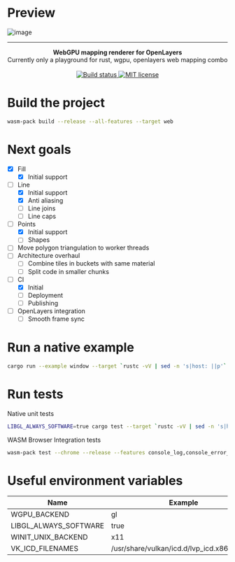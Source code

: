 # Preview

![image](https://user-images.githubusercontent.com/581407/205440021-d99e2a8e-b83f-4032-a237-2b8d0fca2c6d.png)

---
<div align="center">
  <strong>WebGPU mapping renderer for OpenLayers</strong>
</div>
<div align="center">
  Currently only a playground for rust, wgpu, openlayers web mapping combo
</div>
<br>
<div align="center">
  <a href="https://github.com/codeart1st/wgpu-layers/actions/workflows/ci.yml">
    <img src="https://github.com/codeart1st/wgpu-layers/actions/workflows/ci.yml/badge.svg" alt="Build status"/>
  </a>
  <a href="https://github.com/codeart1st/wgpu-layers/blob/main/LICENSE">
    <img src="https://img.shields.io/github/license/codeart1st/wgpu-layers" alt="MIT license"/>
  </a>
</div>

# Build the project

```sh
wasm-pack build --release --all-features --target web
```

# Next goals

- [x] Fill
  - [x] Initial support
- [ ] Line
  - [x] Initial support
  - [x] Anti aliasing
  - [ ] Line joins
  - [ ] Line caps
- [ ] Points
  - [x] Initial support
  - [ ] Shapes
- [ ] Move polygon triangulation to worker threads
- [ ] Architecture overhaul
  - [ ] Combine tiles in buckets with same material
  - [ ] Split code in smaller chunks
- [ ] CI
  - [x] Initial
  - [ ] Deployment
  - [ ] Publishing
- [ ] OpenLayers integration
  - [ ] Smooth frame sync

# Run a native example

```sh
cargo run --example window --target `rustc -vV | sed -n 's|host: ||p'`
```

# Run tests

Native unit tests
```sh
LIBGL_ALWAYS_SOFTWARE=true cargo test --target `rustc -vV | sed -n 's|host: ||p'` -- --nocapture
```

WASM Browser Integration tests
```sh
wasm-pack test --chrome --release --features console_log,console_error_panic_hook --test '*'
```

# Useful environment variables

| Name                  | Example |
| --------------------- | ------- |
| WGPU_BACKEND          | gl      |
| LIBGL_ALWAYS_SOFTWARE | true    |
| WINIT_UNIX_BACKEND    | x11     |
| VK_ICD_FILENAMES      | /usr/share/vulkan/icd.d/lvp_icd.x86_64.json |
